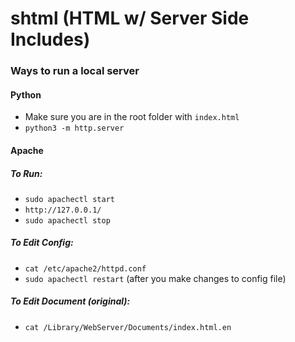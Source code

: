 # shtml (HTML w/ Server Side Includes)

### Ways to run a local server

#### Python
- Make sure you are in the root folder with ```index.html```
- ```python3 -m http.server```

#### Apache

##### To Run:
- ```sudo apachectl start```
- ```http://127.0.0.1/```
- ```sudo apachectl stop```

##### To Edit Config:
- ```cat /etc/apache2/httpd.conf```
- ```sudo apachectl restart``` (after you make changes to config file)

##### To Edit Document (original):
- ```cat /Library/WebServer/Documents/index.html.en```